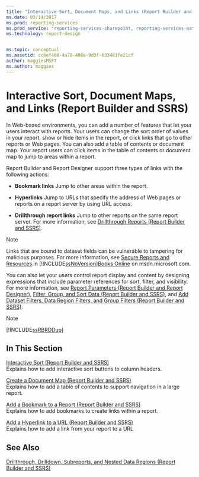 ```yaml
---
title: "Interactive Sort, Document Maps, and Links (Report Builder and SSRS) | Microsoft Docs"
ms.date: 03/14/2017
ms.prod: reporting-services
ms.prod_service: "reporting-services-sharepoint, reporting-services-native"
ms.technology: report-design


ms.topic: conceptual
ms.assetid: cc6ef408-4a76-408a-9d3f-033481fe21cf
author: maggiesMSFT
ms.author: maggies
---
```

# Interactive Sort, Document Maps, and Links (Report Builder and SSRS)
  In Web-based environments, you can add a number of features that let your users interact with reports. Your users can change the sort order of values in your report, show or hide items in the report, or click links that go to other reports or Web pages. You can also add a table of contents or document map. Your report users can click items in the table of contents or document map to jump to areas within a report.  
  
 Report Builder and Report Designer support three types of links with the following actions:  
  
-   **Bookmark links** Jump to other areas within the report.  
  
-   **Hyperlinks** Jump to URLs that specify the address of Web pages or reports on a report server by using URL access.  
  
-   **Drillthrough report links** Jump to other reports on the same report server. For more information, see [Drillthrough Reports &#40;Report Builder and SSRS&#41;](../../reporting-services/report-design/drillthrough-reports-report-builder-and-ssrs.md).  
  
> [!NOTE]  
>  Links that are bound to dataset fields can be vulnerable to tampering for malicious purposes. For more information, see [Secure Reports and Resources](../../reporting-services/security/secure-reports-and-resources.md) in [!INCLUDE[ssNoVersion](../../includes/ssnoversion-md.md)][Books Online](http://go.microsoft.com/fwlink/?LinkId=154888) on msdn.microsoft.com.  
  
 You can also let your users control report display and content by designing expressions that include parameter references for sort, filter, and visibility. For more information, see [Report Parameters &#40;Report Builder and Report Designer&#41;](../../reporting-services/report-design/report-parameters-report-builder-and-report-designer.md), [Filter, Group, and Sort Data &#40;Report Builder and SSRS&#41;](../../reporting-services/report-design/filter-group-and-sort-data-report-builder-and-ssrs.md), and [Add Dataset Filters, Data Region Filters, and Group Filters &#40;Report Builder and SSRS&#41;](../../reporting-services/report-design/add-dataset-filters-data-region-filters-and-group-filters.md).  
  
> [!NOTE]  
>  [!INCLUDE[ssRBRDDup](../../includes/ssrbrddup-md.md)]  
  
## In This Section  
 [Interactive Sort &#40;Report Builder and SSRS&#41;](../../reporting-services/report-design/interactive-sort-report-builder-and-ssrs.md)  
 Explains how to add interactive sort buttons to column headers.  
  
 [Create a Document Map &#40;Report Builder and SSRS&#41;](../../reporting-services/report-design/create-a-document-map-report-builder-and-ssrs.md)  
 Explains how to add a table of contents to support navigation in a large report.  
  
 [Add a Bookmark to a Report &#40;Report Builder and SSRS&#41;](../../reporting-services/report-design/add-a-bookmark-to-a-report-report-builder-and-ssrs.md)  
 Explains how to add bookmarks to create links within a report.  
  
 [Add a Hyperlink to a URL &#40;Report Builder and SSRS&#41;](../../reporting-services/report-design/add-a-hyperlink-to-a-url-report-builder-and-ssrs.md)  
 Explains how to add a link from your report to a URL  
  
## See Also  
 [Drillthrough, Drilldown, Subreports, and Nested Data Regions &#40;Report Builder and SSRS&#41;](../../reporting-services/report-design/drillthrough-drilldown-subreports-and-nested-data-regions.md)  
  
  
